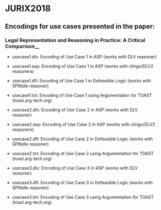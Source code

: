 # JURIX2018

## Encodings for use cases presented in the paper:
### Legal Representation and Reasoning in Practice: A Critical Comparison__


* usecase1.dlv:	          Encoding of Use Case 1 in ASP (works with DLV reasoner)
* usecase1.asp:           Encoding of Use Case 1 in ASP (works with clingo/DLV2 reasoners)
* usecase1.dfl:           Encoding of Use Case 1 in Defeasible Logic (works with SPINdle reasoner)
* usecase1.txt:           Encoding of Use Case 1 using Argumentation for TOAST (toast.arg-tech.org)

* usecase2.dlv:	          Encoding of Use Case 2 in ASP (works with DLV reasoner)
* usecase2.asp:           Encoding of Use Case 2 in ASP (works with clingo/DLV2 reasoners)
* usecase2.dfl:           Encoding of Use Case 2 in Defeasible Logic (works with SPINdle reasoner)
* usecase2.txt:           Encoding of Use Case 2 using Argumentation for TOAST (toast.arg-tech.org)

* usecase3.dlv:	          Encoding of Use Case 3 in ASP (works with DLV reasoner)
* usecase3.dfl:           Encoding of Use Case 3 in Defeasible Logic (works with SPINdle reasoner)
* usecase3.txt:           Encoding of Use Case 3 using Argumentation for TOAST (toast.arg-tech.org)
